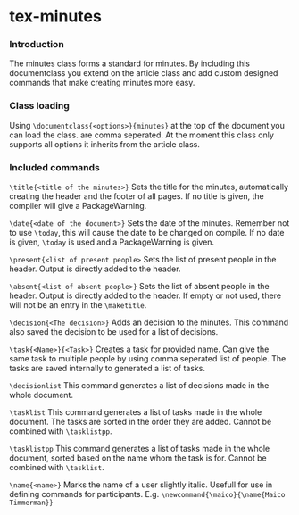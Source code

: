 # tex-minutes
### Introduction
The minutes class forms a standard for minutes. By including this documentclass you extend on the article class and add custom designed commands that make creating minutes more easy.

### Class loading
Using `\documentclass{<options>}{minutes}` at the top of the document you can load the class. <options> are comma seperated. At the moment this class only supports all options it inherits from the article class.

### Included commands

`\title{<title of the minutes>}`
Sets the title for the minutes, automatically creating the header and the footer of all pages. If no title is given, the compiler will give a PackageWarning.

`\date{<date of the document>}`
Sets the date of the minutes. Remember not to use `\today`, this will cause the date to be changed on compile. If no date is given, `\today` is used and a PackageWarning is given.

`\present{<list of present people>`
Sets the list of present people in the header. Output is directly added to the header.

`\absent{<list of absent people>}` 
Sets the list of absent people in the header. Output is directly added to the header. If empty or not used, there will not be an entry in the `\maketitle`.

`\decision{<The decision>}`
Adds an decision to the minutes. This command also saved the decision to be used for a list of decisions.

`\task{<Name>}{<Task>}`
Creates a task for provided name. Can give the same task to multiple people by using comma seperated list of people. The tasks are saved internally to generated a list of tasks.

`\decisionlist`
This command generates a list of decisions made in the whole document.

`\tasklist`
This command generates a list of tasks made in the whole document. The tasks are sorted in the order they are added. Cannot be combined with `\tasklistpp`.

`\tasklistpp`
This command generates a list of tasks made in the whole document, sorted based on the name whom the task is for. Cannot be combined with `\tasklist`.

`\name{<name>}`
Marks the name of a user slightly italic. Usefull for use in defining commands for participants. E.g. `\newcommand{\maico}{\name{Maico Timmerman}}`



